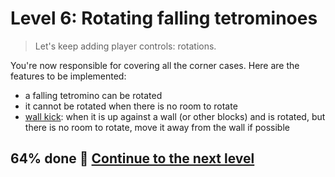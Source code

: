 # Level 6: Rotating falling tetrominoes

> Let's keep adding player controls: rotations.

You're now responsible for covering all the corner cases. Here are the features to be implemented:

- a falling tetromino can be rotated
- it cannot be rotated when there is no room to rotate
- [wall kick](https://tetris.fandom.com/wiki/Wall_kick): when it is up against a wall (or other blocks) and is rotated,
  but there is no room to rotate, move it away from the wall if possible

## 64% done 🚀 [Continue to the next level](level-7.md)
